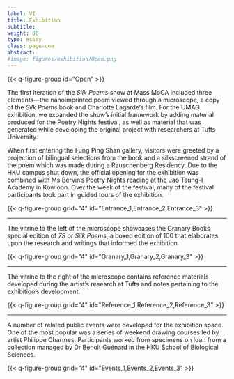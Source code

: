 ```yaml
---
label: VI
title: Exhibition
subtitle:
weight: 80
type: essay
class: page-one
abstract:
#image: figures/exhibition/Open.png
---
```


{{< q-figure-group id="Open" >}}

The first iteration of the *Silk Poems* show at Mass MoCA included three elements—the nanoimprinted poem viewed through a microscope, a copy of the *Silk Poems* book and Charlotte Lagarde’s film. For the UMAG exhibition, we expanded the show’s initial framework by adding material produced for the Poetry Nights festival, as well as material that was generated while developing the original project with researchers at Tufts University.

When first entering the Fung Ping Shan gallery, visitors were greeted by a projection of bilingual selections from the book and a silkscreened strand of the poem which was made during a Rauschenberg Residency. Due to the HKU campus shut down, the official opening for the exhibition was combined with Ms Bervin’s Poetry Nights reading at the Jao Tsung-I Academy in Kowloon. Over the week of the festival, many of the festival participants took part in guided tours of the exhibition.  

{{< q-figure-group grid="4" id="Entrance_1,Entrance_2,Entrance_3" >}}

<hr/>

The vitrine to the left of the microscope showcases the Granary Books special edition of *7S* or *Silk Poems*, a boxed edition of 100 that elaborates upon the research and writings that informed the exhibition.

{{< q-figure-group grid="4" id="Granary_1,Granary_2,Granary_3" >}}

<hr/>

The vitrine to the right of the microscope contains reference materials developed during the artist’s research at Tufts and notes pertaining to the exhibition’s development.

{{< q-figure-group grid="4" id="Reference_1,Reference_2,Reference_3" >}}

--------------------

A number of related public events were developed for the exhibition space. One of the most popular was a series of weekend drawing courses led by artist Philippe Charmes. Participants worked from specimens on loan from a collection managed by Dr Benoit Guénard in the HKU School of Biological Sciences.


{{< q-figure-group grid="4" id="Events_1,Events_2,Events_3" >}}
